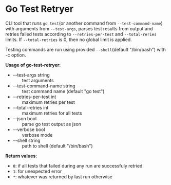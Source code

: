 # Go Test Retryer

CLI tool that runs `go test`(or another command from `--test-command-name`) with arguments from `--test-args`, parses test results from output and retries failed tests according to `--retries-per-test` and `--total-reries` limits. If `--total-retries` is 0, then no global limit is applied.

Testing commands are run using provided `--shell`(default "/bin/bash") with -c option.

**Usage of go-test-retryer**:
- --test-args string  
&emsp;&emsp;test arguments  
- --test-command-name string  
&emsp;&emsp;test command name (default "go test")  
- --retries-per-test int  
&emsp;&emsp;maximum retries per test  
- --total-retries int  
&emsp;&emsp;maximum retries for all tests  
- --json bool  
&emsp;&emsp;parse go test output as json  
- --verbose bool  
&emsp;&emsp;verbose mode
- --shell string  
&emsp;&emsp;path to shell (default "/bin/bash")  

**Return values**:
- `0`: if all tests that failed during any run are successfuly retried
- `1`: for unexpected error
- `*`: whatever was returned by last run otherwise

<br>